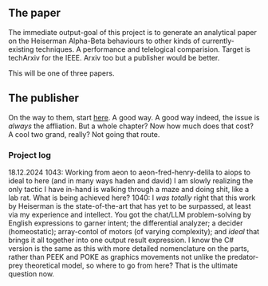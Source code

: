 ## The paper

The immediate output-goal of this project is to generate an analytical paper on the Heiserman Alpha-Beta behaviours to other kinds of currently-existing techniques. A performance and telelogical comparision. Target is techArxiv for the IEEE. Arxiv too but a publisher would be better.

This will be one of three papers.

## The publisher

On the way to them, start [here](https://www.techrxiv.org/f/about). A good way. A good way indeed, the issue is _always_ the affliation. But a whole chapter? Now how much does that cost? A cool two grand, really? Not going that route.

### Project log

18.12.2024
    1043: Working from aeon to aeon-fred-henry-delila to aiops to ideal to here (and in many ways haden and david) I am slowly realizing the only tactic I have in-hand is walking through a maze and doing shit, like a lab rat. What is being achieved here?
    1040: I _was totally_ right that this work by Heiserman is the state-of-the-art that has yet to be surpassed, at least via my experience and intellect. You got the chat/LLM problem-solving by English expressions to garner intent; the differential analyzer; a decider (homeostatic); array-contol of motors (of varying complexity); and _ideal_ that brings it all together into one output result expression. I know the C# version is the same as this with more detailed nomenclature on the parts, rather than PEEK and POKE as graphics movements not unlike the predator-prey theoretical model, so where to go from here? That is the ultimate question now.
    